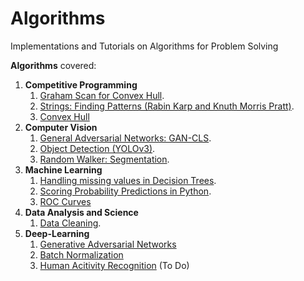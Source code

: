# Algorithms
Implementations and Tutorials on Algorithms for Problem Solving

**Algorithms** covered:

1. **Competitive Programming**
    1. <a href="https://github.com/krshrimali/Algorithms/tree/master/Competitive-Programming/3D-Variants">Graham Scan for Convex Hull</a>.
    2. <a href="https://github.com/krshrimali/Algorithms/tree/master/Competitive-Programming/Strings/FindingPatterns">Strings: Finding Patterns (Rabin Karp and Knuth Morris Pratt)</a>.
    3. <a href="https://github.com/krshrimali/Algorithms/tree/master/Competitive-Programming/Convex-Hull">Convex Hull</a>
2. **Computer Vision**
    1. <a href="https://github.com/krshrimali/Algorithms/tree/master/Computer-Vision-Algorithms/GANs">General Adversarial Networks: GAN-CLS</a>.
    2. <a href="https://github.com/krshrimali/Algorithms/tree/master/Computer-Vision-Algorithms/Object-Detection">Object Detection (YOLOv3)</a>.
    3. <a href="https://github.com/krshrimali/Algorithms/tree/master/Computer-Vision-Algorithms/Segmentation">Random Walker: Segmentation</a>.
3. **Machine Learning**
    1. <a href="https://github.com/krshrimali/Algorithms/tree/master/Machine-Learning-Algorithms/Decision-Trees">Handling missing values in Decision Trees</a>.
    2. <a href="https://github.com/krshrimali/Algorithms/blob/master/Machine-Learning-Algorithms/Prob_pred.py">Scoring Probability Predictions in Python</a>.
    3. <a href="https://github.com/krshrimali/Algorithms/blob/master/Machine-Learning-Algorithms/ROC-Curves/roc_curve.py">ROC Curves</a>
4. **Data Analysis and Science**
    1. <a href="https://github.com/krshrimali/Algorithms/tree/master/Data-Science/Cleaning">Data Cleaning</a>.
5. **Deep-Learning**
    1. <a href="https://github.com/krshrimali/Algorithms/tree/master/Deep-Learning/GANs">Generative Adversarial Networks</a>
    2. <a href="https://github.com/krshrimali/Algorithms/tree/master/Deep-Learning/batch-norm">Batch Normalization</a>
    3. <a href="https://github.com/krshrimali/Algorithms/tree/master/Deep-Learning/Human-Acitivity-Recognition">Human Acitivity Recognition</a> (To Do)
